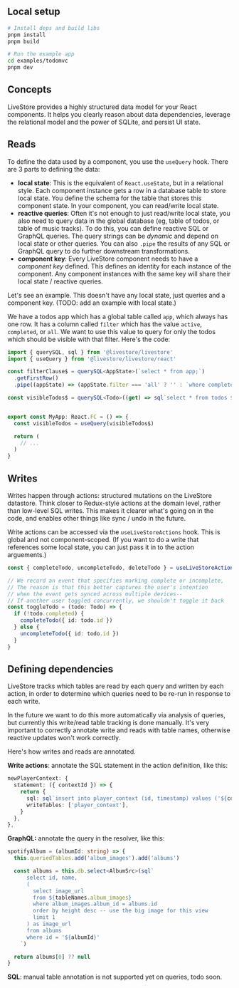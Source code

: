 ## Local setup

```sh
# Install deps and build libs
pnpm install
pnpm build

# Run the example app
cd examples/todomvc
pnpm dev
```

## Concepts

LiveStore provides a highly structured data model for your React components. It helps you clearly reason about data dependencies, leverage the relational model and the power of SQLite, and persist UI state.

## Reads

To define the data used by a component, you use the `useQuery` hook. There are 3 parts to defining the data:

- **local state**: This is the equivalent of `React.useState`, but in a relational style. Each component instance gets a row in a database table to store local state. You define the schema for the table that stores this component state. In your component, you can read/write local state.
- **reactive queries**: Often it's not enough to just read/write local state, you also need to query data in the global database (eg, table of todos, or table of music tracks). To do this, you can define reactive SQL or GraphQL queries. The query strings can be _dynamic_ and depend on local state or other queries. You can also `.pipe` the results of any SQL or GraphQL query to do further downstream transformations.
- **component key**: Every LiveStore component needs to have a _component key_ defined. This defines an identity for each instance of the component. Any component instances with the same key will share their local state / reactive queries.

Let's see an example. This doesn't have any local state, just queries and a component key. (TODO: add an example with local state.)

We have a todos app which has a global table called `app`, which always has one row. It has a column called `filter` which has the value `active`, `completed`, or `all`. We want to use this value to query for only the todos which should be visible with that filter. Here's the code:

```ts
import { querySQL, sql } from '@livestore/livestore'
import { useQuery } from '@livestore/livestore/react'

const filterClause$ = querySQL<AppState>(`select * from app;`)
  .getFirstRow()
  .pipe((appState) => (appState.filter === 'all' ? '' : `where completed = ${appState.filter === 'completed'}`))

const visibleTodos$ = querySQL<Todo>((get) => sql`select * from todos ${get(filterClause$)}`)


export const MyApp: React.FC = () => {
  const visibleTodos = useQuery(visibleTodos$)

  return (
    // ...
  )
}
```

## Writes

Writes happen through actions: structured mutations on the LiveStore datastore. Think closer to Redux-style actions at the domain level, rather than low-level SQL writes. This makes it clearer what's going on in the code, and enables other things like sync / undo in the future.

Write actions can be accessed via the `useLiveStoreActions` hook. This is global and not component-scoped. (If you want to do a write that references some local state, you can just pass it in to the action arguements.)

```ts
const { completeTodo, uncompleteTodo, deleteTodo } = useLiveStoreActions()

// We record an event that specifies marking complete or incomplete,
// The reason is that this better captures the user's intention
// when the event gets synced across multiple devices--
// If another user toggled concurrently, we shouldn't toggle it back
const toggleTodo = (todo: Todo) => {
  if (!todo.completed) {
    completeTodo({ id: todo.id })
  } else {
    uncompleteTodo({ id: todo.id })
  }
}
```

## Defining dependencies

LiveStore tracks which tables are read by each query and written by each action, in order to determine which queries need to be re-run in response to each write.

In the future we want to do this more automatically via analysis of queries, but currently this write/read table tracking is done manually. It's very important to correctly annotate write and reads with table names, otherwise reactive updates won't work correctly.

Here's how writes and reads are annotated.

**Write actions**: annotate the SQL statement in the action definition, like this:

```ts
newPlayerContext: {
  statement: ({ contextId }) => {
    return {
      sql: sql`insert into player_context (id, timestamp) values ('${contextId}', ${Date.now()})`,
      writeTables: ['player_context'],
    }
  },
},
```

**GraphQL:** annotate the query in the resolver, like this:

```ts
spotifyAlbum = (albumId: string) => {
  this.queriedTables.add('album_images').add('albums')

  const albums = this.db.select<AlbumSrc>(sql`
      select id, name,
      (
        select image_url
        from ${tableNames.album_images}
        where album_images.album_id = albums.id
        order by height desc -- use the big image for this view
        limit 1
      ) as image_url
      from albums
      where id = '${albumId}'
    `)

  return albums[0] ?? null
}
```

**SQL**: manual table annotation is not supported yet on queries, todo soon.
